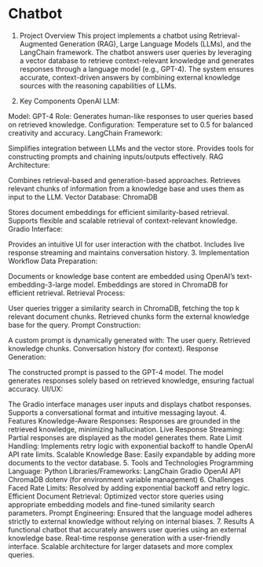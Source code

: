 # Chatbot
1. Project Overview
This project implements a chatbot using Retrieval-Augmented Generation (RAG), Large Language Models (LLMs), and the LangChain framework. The chatbot answers user queries by leveraging a vector database to retrieve context-relevant knowledge and generates responses through a language model (e.g., GPT-4). The system ensures accurate, context-driven answers by combining external knowledge sources with the reasoning capabilities of LLMs.

2. Key Components
OpenAI LLM:

Model: GPT-4
Role: Generates human-like responses to user queries based on retrieved knowledge.
Configuration: Temperature set to 0.5 for balanced creativity and accuracy.
LangChain Framework:

Simplifies integration between LLMs and the vector store.
Provides tools for constructing prompts and chaining inputs/outputs effectively.
RAG Architecture:

Combines retrieval-based and generation-based approaches.
Retrieves relevant chunks of information from a knowledge base and uses them as input to the LLM.
Vector Database: ChromaDB

Stores document embeddings for efficient similarity-based retrieval.
Supports flexible and scalable retrieval of context-relevant knowledge.
Gradio Interface:

Provides an intuitive UI for user interaction with the chatbot.
Includes live response streaming and maintains conversation history.
3. Implementation Workflow
Data Preparation:

Documents or knowledge base content are embedded using OpenAI’s text-embedding-3-large model.
Embeddings are stored in ChromaDB for efficient retrieval.
Retrieval Process:

User queries trigger a similarity search in ChromaDB, fetching the top k relevant document chunks.
Retrieved chunks form the external knowledge base for the query.
Prompt Construction:

A custom prompt is dynamically generated with:
The user query.
Retrieved knowledge chunks.
Conversation history (for context).
Response Generation:

The constructed prompt is passed to the GPT-4 model.
The model generates responses solely based on retrieved knowledge, ensuring factual accuracy.
UI/UX:

The Gradio interface manages user inputs and displays chatbot responses.
Supports a conversational format and intuitive messaging layout.
4. Features
Knowledge-Aware Responses:
Responses are grounded in the retrieved knowledge, minimizing hallucination.
Live Response Streaming:
Partial responses are displayed as the model generates them.
Rate Limit Handling:
Implements retry logic with exponential backoff to handle OpenAI API rate limits.
Scalable Knowledge Base:
Easily expandable by adding more documents to the vector database.
5. Tools and Technologies
Programming Language: Python
Libraries/Frameworks:
LangChain
Gradio
OpenAI API
ChromaDB
dotenv (for environment variable management)
6. Challenges Faced
Rate Limits:
Resolved by adding exponential backoff and retry logic.
Efficient Document Retrieval:
Optimized vector store queries using appropriate embedding models and fine-tuned similarity search parameters.
Prompt Engineering:
Ensured that the language model adheres strictly to external knowledge without relying on internal biases.
7. Results
A functional chatbot that accurately answers user queries using an external knowledge base.
Real-time response generation with a user-friendly interface.
Scalable architecture for larger datasets and more complex queries.
